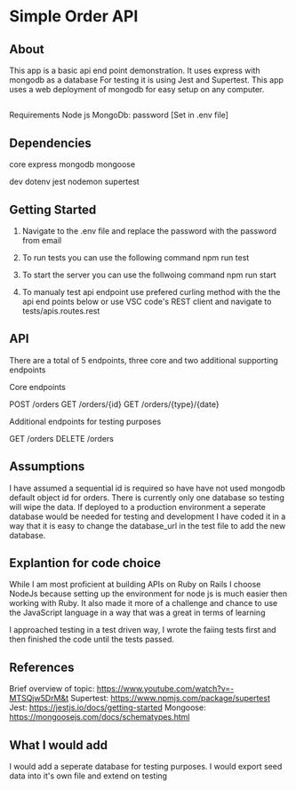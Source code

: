 # Simple Order API

## About

This app is a basic api end point demonstration.
It uses express with mongodb as a database
For testing it is using Jest and Supertest.
This app uses a web deployment of mongodb for easy setup on any computer.

##
Requirements
Node js
MongoDb: password [Set in .env file]

## Dependencies
core
express
mongodb
mongoose

dev
dotenv
jest
nodemon
supertest

## Getting Started

1. Navigate to the .env file and replace the password with the password from email

2. To run tests you can use the following command 
npm run test

3. To start the server you can use the follwoing command 
npm run start 

4. To manualy test api endpoint use prefered curling method with the the api end points below or use VSC code's REST client and navigate to tests/apis.routes.rest

## API

There are a total of 5 endpoints, three core and two additional supporting endpoints

Core endpoints

POST /orders
GET /orders/{id}
GET /orders/{type}/{date}

Additional endpoints for testing purposes

GET /orders
DELETE /orders

## Assumptions

I have assumed a sequential id is required so have have not used mongodb default object id for orders. 
There is currently only one database so testing will wipe the data. If deployed to a production environment a seperate database would be needed for testing and development
I have coded it in a way that it is easy to change the database_url in the test file to add the new database.

## Explantion for code choice

While I am most proficient at building APIs on Ruby on Rails I choose NodeJs because setting up the environment for node js is much easier then working with Ruby.
It also made it more of a challenge and chance to use the JavaScript language in a way that was a great in terms of learning

I approached testing in a test driven way, I wrote the faiing tests first and then finished the code until the tests passed.

## References

Brief overview of topic: https://www.youtube.com/watch?v=-MTSQjw5DrM&t
Supertest: https://www.npmjs.com/package/supertest
Jest: https://jestjs.io/docs/getting-started
Mongoose: https://mongoosejs.com/docs/schematypes.html

## What I would add
I would add a seperate database for testing purposes.
I would export seed data into it's own file and extend on testing
